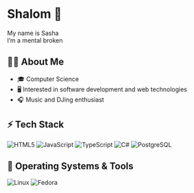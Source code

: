 # Shalom 👋

My name is Sasha  
I’m a mental broken

## 🧑‍💻 About Me
- 🎓 Computer Science 
- 🖥️ Interested in software development and web technologies  
- 🎧 Music and DJing enthusiast  

## ⚡ Tech Stack
![HTML5](https://img.shields.io/badge/-HTML5-E34F26?style=for-the-badge&logo=html5&logoColor=fff)
![JavaScript](https://img.shields.io/badge/-JavaScript-F7DF1E?style=for-the-badge&logo=javascript&logoColor=000)
![TypeScript](https://img.shields.io/badge/-TypeScript-3178C6?style=for-the-badge&logo=typescript&logoColor=fff)
![C#](https://img.shields.io/badge/-C%23-239120?style=for-the-badge&logo=csharp&logoColor=fff)
![PostgreSQL](https://img.shields.io/badge/-PostgreSQL-4169E1?style=for-the-badge&logo=postgresql&logoColor=fff)

## 🐧 Operating Systems & Tools

![Linux](https://img.shields.io/badge/-Linux-FCC624?style=for-the-badge&logo=linux&logoColor=000)
![Fedora](https://img.shields.io/badge/-Fedora-294172?style=for-the-badge&logo=fedora&logoColor=fff)
